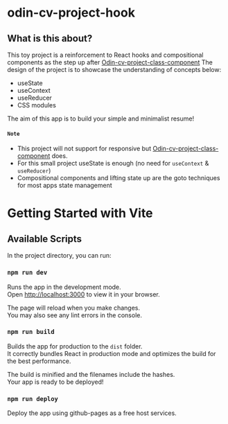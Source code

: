 # odin-cv-project-hook

## What is this about?

This toy project is a reinforcement to React hooks and compositional components as the step up after [Odin-cv-project-class-component](https://github.com/Trantuvan/odin-cv-project)
The design of the project is to showcase the understanding of concepts below:

- useState
- useContext
- useReducer
- CSS modules

The aim of this app is to build your simple and minimalist resume!

#### `Note`

- This project will not support for responsive but [Odin-cv-project-class-component](https://github.com/Trantuvan/odin-cv-project) does.
- For this small project useState is enough (no need for `useContext` & `useReducer`)
- Compositional components and lifting state up are the goto techniques for most apps state management

# Getting Started with Vite

## Available Scripts

In the project directory, you can run:

### `npm run dev`

Runs the app in the development mode.\
Open [http://localhost:3000](http://localhost:3000) to view it in your browser.

The page will reload when you make changes.\
You may also see any lint errors in the console.

### `npm run build`

Builds the app for production to the `dist` folder.\
It correctly bundles React in production mode and optimizes the build for the best performance.

The build is minified and the filenames include the hashes.\
Your app is ready to be deployed!

### `npm run deploy`

Deploy the app using github-pages as a free host services.

